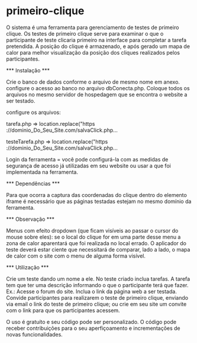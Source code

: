 # primeiro-clique



O sistema é uma ferramenta para gerenciamento de testes de primeiro clique.
Os testes de primeiro clique serve para examinar o que o participante de teste clicaria primeiro na interface para completar a tarefa pretendida.
A posição do clique é armazenado, e após gerado um mapa de calor para melhor visualização da posição dos cliques realizados pelos participantes.


*** Instalação ***

Crie o banco de dados conforme o arquivo de mesmo nome em anexo.
configure o acesso ao banco no arquivo dbConecta.php.
Coloque todos os arquivos no mesmo servidor de hospedagem que se encontra o website a ser testado.

configure os arquivos: 

tarefa.php => 		location.replace("https ://dominio_Do_Seu_Site.com/salvaClick.php...

testeTarefa.php => 	location.replace("https ://dominio_Do_Seu_Site.com/salvaClick.php...

Login da ferramenta = você pode configurá-la com as medidas de segurança de acesso já utilizadas em seu website ou usar a que foi implementada na ferramenta.
		

*** Dependências ***

Para que ocorra a captura das coordenadas do clique dentro do elemento iframe é necessário que as páginas testadas estejam no mesmo domínio 
da ferramenta.



*** Observação ***

Menus com efeito dropdown (que ficam visíveis ao passar o cursor do mouse sobre eles): se o local do clique for em uma parte desse menu 
a zona de calor aparentará que foi realizada no local errado. O aplicador do teste deverá estar ciente que necessitará de comparar, 
lado a lado, o mapa de calor com o site com o menu de alguma forma visível. 



*** Utilização ***

Crie um teste dando um nome a ele.
No teste criado inclua tarefas. A tarefa tem que ter uma descrição informando o que o participante terá que fazer. Ex.: Acesse o forum do site.
Inclua o link da página web a ser testada.
Convide participantes para realizarem o teste de primeiro clique, enviando via email o link do teste de primeiro clique; 
ou crie em seu site um convite com o link para que os participantes acessem.



O uso é gratuíto e seu código pode ser personalizado.
O código pode receber contribuições para o seu aperfiçoamento e incrementações de novas funcionalidades.

